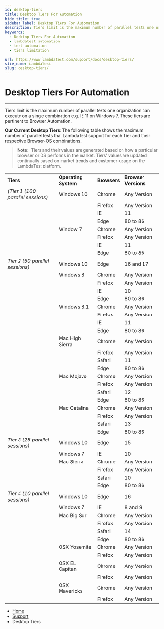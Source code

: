 ```yaml
---
id: desktop-tiers
title: Desktop Tiers For Automation
hide_title: true
sidebar_label: Desktop Tiers For Automation
description: Tiers limit is the maximum number of parallel tests one organization can execute on a single combination. LambdaTest supports the maximum number of parallel tests for each tier over different browser-OS combinations.
keywords:
  - Desktop Tiers For Automation
  - lambdatest automation
  - test automation
  - tiers limitation

url: https://www.lambdatest.com/support/docs/desktop-tiers/
site_name: LambdaTest
slug: desktop-tiers/
---
```


<script type="application/ld+json"
      dangerouslySetInnerHTML={{ __html: JSON.stringify({
       "@context": "https://schema.org",
        "@type": "BreadcrumbList",
        "itemListElement": [{
          "@type": "ListItem",
          "position": 1,
          "name": "LambdaTest",
          "item": "https://www.lambdatest.com"
        },{
          "@type": "ListItem",
          "position": 2,
          "name": "Support",
          "item": "https://www.lambdatest.com/support/docs/"
        },{
          "@type": "ListItem",
          "position": 3,
          "name": "Desktop Tiers",
          "item": "https://www.lambdatest.com/support/docs/download-files-using-lambdatest-selenium-grid/"
        }]
      })
    }}
></script>

# Desktop Tiers For Automation

***

Tiers limit is the maximum number of parallel tests one organization can execute on a single combination e.g. IE 11 on Windows 7. These tiers are pertinent to Browser Automation.

**Our Current Desktop Tiers**: The following table shows the maximum number of parallel tests that LambdaTest support for each Tier and their respective Browser-OS combinations.

>**Note:**  Tiers and their values are generated based on how a particular browser or OS performs in the market. Tiers’ values are updated continually based on market trends and customer-usage on the LambdaTest platform.

|     |     |     |     |
| --- | --- | --- | --- |
| **Tiers** | **Operating System** | **Browsers** | **Browser Versions** |
| *(Tier 1 (100 parallel sessions)* | Windows 10 | Chrome | Any Version |
|                                |            | Firefox | Any Version |
|                                |            |IE  | 11  |
|                                |            |Edge | 80 to 86 |
|                                | Window 7   | Chrome | Any Version |
|                                |            |Firefox | Any Version |
|                                |            |    IE  | 11  |
|                                |            |   Edge | 80 to 86 |
| *Tier 2 (50 parallel sessions)* | Windows 10 | Edge | 16 and 17 |
|                               | Windows 8 | Chrome | Any Version |
|                               |           |Firefox | Any Version |
|                               |           |IE  | 10  |
|                               |           |Edge | 80 to 86 |
|                               | Windows 8.1 | Chrome | Any Version |
|                               |             | Firefox | Any Version |
|                               |             | IE  | 11  |
|                               |             | Edge | 80 to 86 |
|                               |Mac High Sierra | Chrome | Any Version |
|                               |                | Firefox | Any Version |
|                               |                | Safari | 11  |
|                               |                | Edge | 80 to 86 |
|                               | Mac Mojave | Chrome | Any Version |
|                               |            | Firefox | Any Version |
|                               |            | Safari | 12  |
|                               |            | Edge | 80 to 86 |
|                               | Mac Catalina | Chrome | Any Version |
|                               |              |Firefox | Any Version |
|                               |              | Safari | 13  |
|                               |              |Edge | 80 to 86 |
| *Tier 3 (25 parallel sessions)* | Windows 10 | Edge | 15  |
|                               | Windows 7 | IE  | 10  |
|                               |Mac Sierra | Chrome | Any Version |
|                               |           | Firefox | Any Version |
|                               |           | Safari | 10  |
|                               |           | Edge | 80 to 86 |
| *Tier 4 (10 parallel sessions)* | Windows 10 | Edge | 16  |
|                               | Windows 7 | IE  | 8 and 9 |
|                               |Mac Big Sur | Chrome | Any Version |
|                               |            | Firefox | Any Version |
|                               |            | Safari | 14  |
|                               |            | Edge | 80 to 86 |
|                               |OSX Yosemite | Chrome | Any Version |
|                               |             | Firefox | Any Version |
|                               | OSX EL Capitan | Chrome | Any Version |
|                               |                | Firefox | Any Version |
|                               | OSX Mavericks | Chrome | Any Version |
|                               |               | Firefox | Any Version |


<nav aria-label="breadcrumbs">
  <ul className="breadcrumbs">
    <li className="breadcrumbs__item">
      <a className="breadcrumbs__link" href="https://www.lambdatest.com">
        Home
      </a>
    </li>
    <li className="breadcrumbs__item">
      <a className="breadcrumbs__link" target="_self" href="https://www.lambdatest.com/support/docs/">
        Support
      </a>
    </li>
    <li className="breadcrumbs__item breadcrumbs__item--active">
      <span className="breadcrumbs__link">
        Desktop Tiers
      </span>
    </li>
  </ul>
</nav>